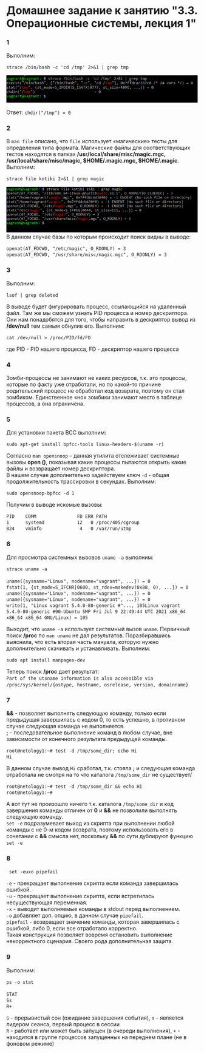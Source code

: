 # Домашнее задание к занятию "3.3. Операционные системы, лекция 1"

### 1  
Выполним:  

	strace /bin/bash -c 'cd /tmp' 2>&1 | grep tmp

![](3.3.1.png)

Ответ: `chdir("/tmp") = 0`  

### 2  
В `man file` описано, что `file` использует «магические» тесты для определения типа формата. Магические файлы для соответствующих тестов находятся в папках **/usr/local/share/misc/magic.mgc,  /usr/local/share/misc/magic,  $HOME/.magic.mgc,  $HOME/.magic**.
Выполним:

	strace file kotiki 2>&1 | grep magic
![](3.3.2.png)  
В данном случае базы по которым происходит поиск видны в выводе:

    openat(AT_FDCWD, "/etc/magic", O_RDONLY) = 3  
    openat(AT_FDCWD, "/usr/share/misc/magic.mgc", O_RDONLY) = 3

### 3  
Выполним:  

	lsof | grep deleted
В выводе будет фигурировать процесс, ссылающийся на удаленный файл. Там же мы сможем узнать PID процесса и номер дескриптора. Они нам понадобятся для того, чтобы направить в дескриптор вывод из **/dev/null** тем самым обнулив его. Выполним:

	cat /dev/null > /proc/PID/fd/FD
где PID - PID нашего процесса, FD - дескриптор нашего процесса

### 4  
Зомби-процессы не занимают не каких ресурсов, т.к. это процессы, которые по факту уже отработали, но по какой-то причине родительский процесс не обработал код возврата, поэтому он стал зомбиком. Единственное «но» зомбики занимают место в таблице процессов, а она ограничена.

### 5  
Для установки пакета BCC выполним:

	sudo apt-get install bpfcc-tools linux-headers-$(uname -r)
Согласно `man opensnoop` – данная утилита отслеживает системные вызовы **open ()**, показывая какие процессы пытаются открыть какие файлы и возвращает номер дескриптора.  
В нашем случае дополнительно задействуем ключ `-d` - общая продолжительность трассировки в секундах. Выполним:

	sudo opensnoop-bpfcc -d 1
Получим в выводе искомые вызовы:  

	PID    COMM               FD ERR PATH
    1      systemd            12   0 /proc/405/cgroup
    824    vminfo              4   0 /var/run/utmp

### 6  
Для просмотра системных вызовов `uname -a` выполним:  

	strace uname -a

    uname({sysname="Linux", nodename="vagrant", ...}) = 0
    fstat(1, {st_mode=S_IFCHR|0600, st_rdev=makedev(0x88, 0), ...}) = 0
    uname({sysname="Linux", nodename="vagrant", ...}) = 0
    uname({sysname="Linux", nodename="vagrant", ...}) = 0
    write(1, "Linux vagrant 5.4.0-80-generic #"..., 105Linux vagrant 5.4.0-80-generic #90-Ubuntu SMP Fri Jul 9 22:49:44 UTC 2021 x86_64 x86_64 x86_64 GNU/Linux) = 105  

Выходит, что `uname -a` использует системный вызов `uname`.
Первичный поиск **/proc** по `man uname` не дал результатов. Поразбиравшись выяснила, что есть вторая часть мануала, которую нужно дополнительно скачивать и устанавливать. Выполним:  

	sudo apt install manpages-dev
Теперь поиск **/proc** дает результат:  
`Part of the utsname information is also accessible via /proc/sys/kernel/{ostype, hostname, osrelease, version, domainname}`

### 7  
**&&** - позволяет выполнять следующую команду, только если предыдущая завершилась с кодом 0, то есть успешно, в противном случае следующая команда не выполняется.  
**;** - последовательное выполнение команд в любом случае, вне зависимости от конечного результата предыдущей команды.

    root@netology1:~# test -d /tmp/some_dir; echo Hi
    Hi
В данном случае вывод `Hi` сработал, т.к. стояла **;** и следующая команда отработала не смотря на то что каталога `/tmp/some_dir` не существует/

    root@netology1:~# test -d /tmp/some_dir && echo Hi
    root@netology1:~#
А вот тут не произошло ничего т.к. каталога `/tmp/some_dir` и код завершения команды отличен от **0** и **&&** не позволили выполнять следующую команду.  
`set -e` подразумевает выход из скрипта при выполнении любой команды с не 0-м кодом возврата, поэтому использовать его в сочетании с **&&** смысла нет, поскольку **&&** по сути дублируют функцию `set -e`

### 8  
` set -euxo pipefail` 

`-e` - прекращает выполнение скрипта если команда завершилась ошибкой.    
`-u` - прекращает выполнение скрипта, если встретилась несуществующая переменная.    
`-x` - выводит выполняемые команды в stdout перед выполнением.     
`-o` добавляет доп. опцию, в данном случае `pipefail`.  
`pipefail` - возвращает значение команды, которая завершилась с ошибкой, либо 0, если все отработало корректно.  
Такая конструкция позволяет вовремя остановить выполнение некорректного сценария. Своего рода дополнительная защита.  

### 9  
Выполним:  

    ps -o stat

    STAT
    Ss
    R+
`S` - прерывистый сон (ожидание завершения события), `s` - является лидером сеанса, первый процесс в сессии  
`R` - работает или может быть запущен (в очереди выполнения), `+` - находится в группе процессов запущенных на переднем плане (не в фоновом режиме)

